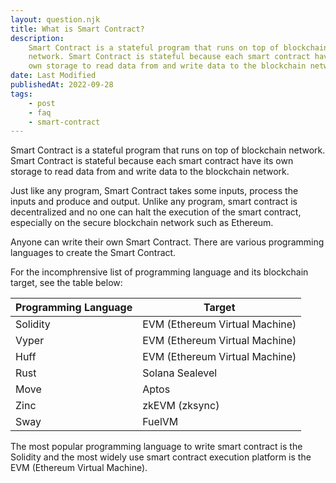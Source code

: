 ```yaml
---
layout: question.njk
title: What is Smart Contract?
description:
    Smart Contract is a stateful program that runs on top of blockchain
    network. Smart Contract is stateful because each smart contract have its
    own storage to read data from and write data to the blockchain network.
date: Last Modified
publishedAt: 2022-09-28
tags:
    - post
    - faq
    - smart-contract
---
```


Smart Contract is a stateful program that runs on top of blockchain network.
Smart Contract is stateful because each smart contract have its own storage to
read data from and write data to the blockchain network.

Just like any program, Smart Contract takes some inputs, process the inputs and
produce and output. Unlike any program, smart contract is decentralized and no
one can halt the execution of the smart contract, especially on the secure
blockchain network such as Ethereum.

Anyone can write their own Smart Contract. There are various programming
languages to create the Smart Contract.

For the incomphrensive list of programming language and its blockchain target,
see the table below:

| Programming Language | Target                         |
| -------------------- | ------------------------------ |
| Solidity             | EVM (Ethereum Virtual Machine) |
| Vyper                | EVM (Ethereum Virtual Machine) |
| Huff                 | EVM (Ethereum Virtual Machine) |
| Rust                 | Solana Sealevel                |
| Move                 | Aptos                          |
| Zinc                 | zkEVM (zksync)                 |
| Sway                 | FuelVM                         |

The most popular programming language to write smart contract is the Solidity
and the most widely use smart contract execution platform is the EVM (Ethereum
Virtual Machine).
